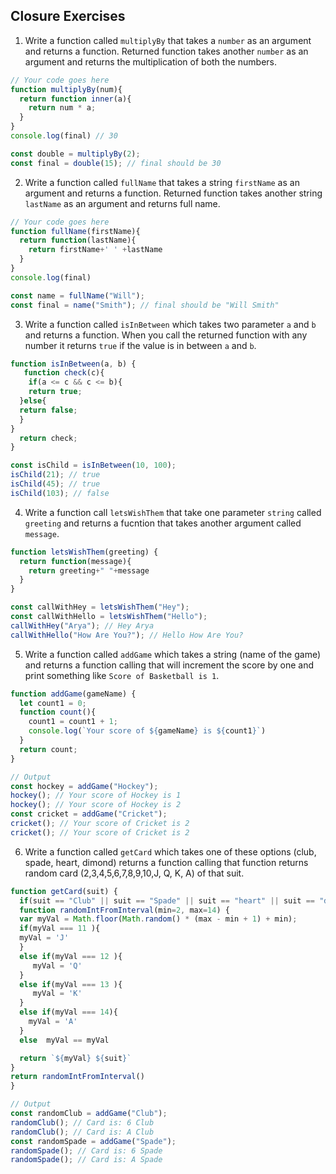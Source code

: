 ## Closure Exercises

1. Write a function called `multiplyBy` that takes a `number` as an argument and returns a function. Returned function takes another `number` as an argument and returns the multiplication of both the numbers.

```js
// Your code goes here
function multiplyBy(num){
  return function inner(a){
    return num * a;
  }
}
console.log(final) // 30

const double = multiplyBy(2);
const final = double(15); // final should be 30
```

2. Write a function called `fullName` that takes a string `firstName` as an argument and returns a function. Returned function takes another string `lastName` as an argument and returns full name.

```js
// Your code goes here
function fullName(firstName){
  return function(lastName){
    return firstName+' ' +lastName
  }
}
console.log(final)

const name = fullName("Will");
const final = name("Smith"); // final should be "Will Smith"
```

3. Write a function called `isInBetween` which takes two parameter `a` and `b` and returns a function. When you call the returned function with any number it returns `true` if the value is in between `a` and `b`.

```js
function isInBetween(a, b) {
   function check(c){
    if(a <= c && c <= b){
    return true;
  }else{
  return false;
  }
}
  return check;
}

const isChild = isInBetween(10, 100);
isChild(21); // true
isChild(45); // true
isChild(103); // false
```

4. Write a function call `letsWishThem` that take one parameter `string` called `greeting` and returns a fucntion that takes another argument called `message`.

```js
function letsWishThem(greeting) {
  return function(message){
    return greeting+" "+message
  }
}

const callWithHey = letsWishThem("Hey");
const callWithHello = letsWishThem("Hello");
callWithHey("Arya"); // Hey Arya
callWithHello("How Are You?"); // Hello How Are You?
```

5. Write a function called `addGame` which takes a string (name of the game) and returns a function calling that will increment the score by one and print something like `Score of Basketball is 1`.

```js
function addGame(gameName) {
  let count1 = 0;
  function count(){
    count1 = count1 + 1;
    console.log(`Your score of ${gameName} is ${count1}`)
  }
  return count;
}

// Output
const hockey = addGame("Hockey");
hockey(); // Your score of Hockey is 1
hockey(); // Your score of Hockey is 2
const cricket = addGame("Cricket");
cricket(); // Your score of Cricket is 2
cricket(); // Your score of Cricket is 2
```

6. Write a function called `getCard` which takes one of these options (club, spade, heart, dimond) returns a function calling that function returns random card (2,3,4,5,6,7,8,9,10,J, Q, K, A) of that suit.

```js
function getCard(suit) {
  if(suit == "Club" || suit == "Spade" || suit == "heart" || suit == "diamond"){
  function randomIntFromInterval(min=2, max=14) {
  var myVal = Math.floor(Math.random() * (max - min + 1) + min);
  if(myVal === 11 ){
  myVal = 'J'
  }
  else if(myVal === 12 ){
     myVal = 'Q'
  }
  else if(myVal === 13 ){
     myVal = 'K'
  }
  else if(myVal === 14){
    myVal = 'A'
  }
  else  myVal == myVal

  return `${myVal} ${suit}`
}
return randomIntFromInterval()
}

// Output
const randomClub = addGame("Club");
randomClub(); // Card is: 6 Club
randomClub(); // Card is: A Club
const randomSpade = addGame("Spade");
randomSpade(); // Card is: 6 Spade
randomSpade(); // Card is: A Spade
```
